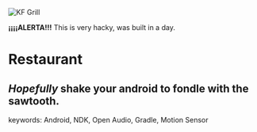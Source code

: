
![KF Grill](http://bareserestaurantesdecuritiba.com/wp-content/uploads/2013/08/178755_308931952533111_23022315_o.jpg "KF Grill")

**¡¡¡¡ALERTA!!!**
This is very hacky, was built in a day. 

# Restaurant 

## *Hopefully* shake your android to fondle with the sawtooth.

keywords: Android, NDK, Open Audio, Gradle, Motion Sensor

